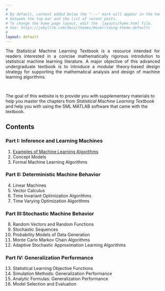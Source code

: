 ```yaml
---
#
# By default, content added below the "---" mark will appear in the home page
# between the top bar and the list of recent posts.
# To change the home page layout, edit the _layouts/home.html file.
# See: https://jekyllrb.com/docs/themes/#overriding-theme-defaults
#
layout: default
---
```

<div style="text-align: justify"> 
The Statistical Machine Learning Textbook is a resource intended for readers interested in a concise mathematically rigorous introdution to statistical machine learning literature. A major objective of this advanced undergraduate textbook is to introduce a modular theory-based design strategy for supporting the mathematical analysis and design of machine learning algorithms.
</div>

&nbsp;

The goal of this website is to provide you with supplementary materials to help you master the chapters from *Statistical Machine Learning Textbook* and help you with using the SML MATLAB software that came with the textbook. 
&nbsp;

## Contents 

### Part I: Inference and Learning Machines 
  1. [Examples of Machine Learning Algorithms](https://statisticalmachinelearning.github.io/machine-learning-example-algorithms/)
  2. Concept Models 
  3. Formal Machine Learning Algorithms 
  ### Part II: Deterministic Machine Behavior
  4. Linear Machines 
  5. Vector Calculus 
  6. Time Invariant Optimization Algorithms
  7. Time Varying Optimization Algorithms
  ### Part III:Stochastic Machine Behavior
  8. Random Vectors and Random Functions
  9. Stochastic Sequences 
  10. Probability Models of Data Generation 
  11. Monte Carlo Markov Chain Algorithms
  12. Adaptive Stochastic Approximation Learning Algorithms
   ### Part IV: Generalization Performance
  13. Statistical Learning Objective Functions 
  14. Simulation Methods: Generalization Performance 
  15. Analytic Formulas: Generalization Performance 
  16. Model Selection and Evaluation
